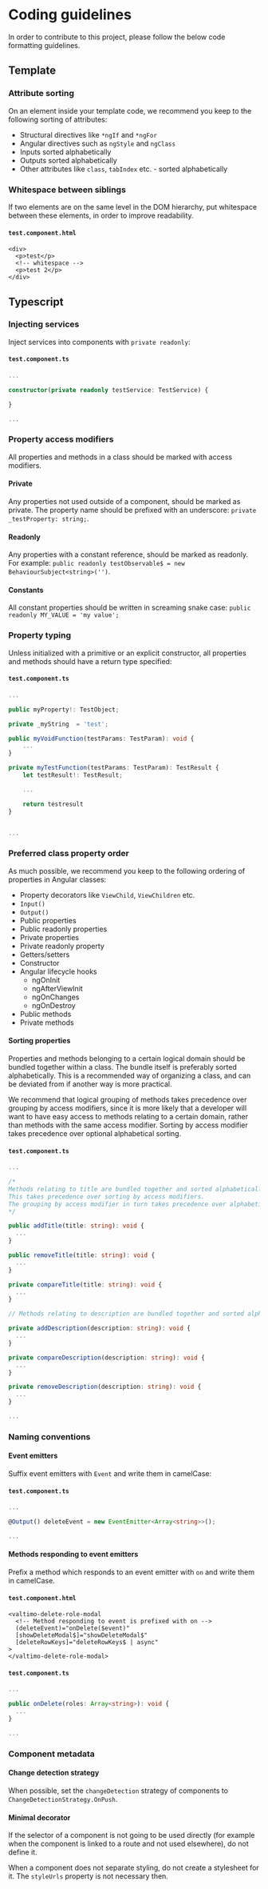 # Coding guidelines

In order to contribute to this project, please follow the below code formatting guidelines.

## Template

### Attribute sorting

On an element inside your template code, we recommend you keep to the following sorting of attributes:

- Structural directives like `*ngIf` and `*ngFor`
- Angular directives such as `ngStyle` and `ngClass`
- Inputs sorted alphabetically
- Outputs sorted alphabetically
- Other attributes like `class`, `tabIndex` etc. - sorted alphabetically

### Whitespace between siblings

If two elements are on the same level in the DOM hierarchy, put whitespace between these elements,
in order to improve readability.

#### **`test.component.html`**

```angular2html
<div>
  <p>test</p>
  <!-- whitespace -->
  <p>test 2</p>
</div>
```

## Typescript

### Injecting services

Inject services into components with `private readonly`:

#### **`test.component.ts`**

```typescript
...

constructor(private readonly testService: TestService) {

}

...
```

### Property access modifiers

All properties and methods in a class should be marked with access modifiers.

#### Private

Any properties not used outside of a component, should be marked as private. The property name
should be prefixed with an underscore: `private _testProperty: string;`.

#### Readonly

Any properties with a constant reference, should be marked as readonly. For example:
`public readonly testObservable$ = new BehaviourSubject<string>('')`.

#### Constants

All constant properties should be written in screaming snake case:
`public readonly MY_VALUE = 'my value';`

### Property typing

Unless initialized with a primitive or an explicit constructor, all properties and methods should
have a return type specified:

#### **`test.component.ts`**

```typescript
...

public myProperty!: TestObject;

private _myString  = 'test';

public myVoidFunction(testParams: TestParam): void {
    ...
}

private myTestFunction(testParams: TestParam): TestResult {
    let testResult!: TestResult;

    ...

    return testresult
}


...
```

### Preferred class property order

As much possible, we recommend you keep to the following ordering of properties in Angular classes:

- Property decorators like `ViewChild`, `ViewChildren` etc.
- `Input()`
- `Output()`
- Public properties
- Public readonly properties
- Private properties
- Private readonly property
- Getters/setters
- Constructor
- Angular lifecycle hooks
  - ngOnInit
  - ngAfterViewInit
  - ngOnChanges
  - ngOnDestroy
- Public methods
- Private methods

#### Sorting properties

Properties and methods belonging to a certain logical domain should be bundled together within a
class. The bundle itself is preferably sorted alphabetically. This is a recommended way of
organizing a class, and can be deviated from if another way is more practical.

We recommend that logical grouping of methods takes precedence over grouping by access modifiers,
since it is more likely that a developer will want to have easy access to methods relating to a
certain domain, rather than methods with the same access modifier. Sorting by access modifier takes
precedence over optional alphabetical sorting.

#### **`test.component.ts`**

```typescript
...

/*
Methods relating to title are bundled together and sorted alphabetically.
This takes precedence over sorting by access modifiers.
The grouping by access modifier in turn takes precedence over alphabetical sorting.
*/

public addTitle(title: string): void {
  ...
}

public removeTitle(title: string): void {
  ...
}

private compareTitle(title: string): void {
  ...
}

// Methods relating to description are bundled together and sorted alphabetically

private addDescription(description: string): void {
  ...
}

private compareDescription(description: string): void {
  ...
}

private removeDescription(description: string): void {
  ...
}

...
```

### Naming conventions

#### Event emitters

Suffix event emitters with `Event` and write them in camelCase:

#### **`test.component.ts`**

```typescript
...

@Output() deleteEvent = new EventEmitter<Array<string>>();

...
```

#### Methods responding to event emitters

Prefix a method which responds to an event emitter with `on` and write them in camelCase.

#### **`test.component.html`**

```angular2html
<valtimo-delete-role-modal
  <!-- Method responding to event is prefixed with on -->
  (deleteEvent)="onDelete($event)"
  [showDeleteModal$]="showDeleteModal$"
  [deleteRowKeys]="deleteRowKeys$ | async"
>
</valtimo-delete-role-modal>
```

#### **`test.component.ts`**

```typescript
...

public onDelete(roles: Array<string>): void {
  ...
}

...
```

### Component metadata

#### Change detection strategy

When possible, set the `changeDetection` strategy of components to `ChangeDetectionStrategy.OnPush`.

#### Minimal decorator

If the selector of a component is not going to be used directly (for example when the component is
linked to a route and not used elsewhere), do not define it.

When a component does not separate styling, do not create a stylesheet for it. The `styleUrls`
property is not necessary then.
